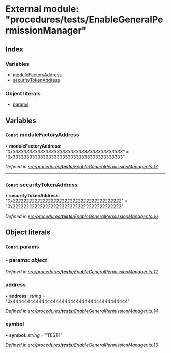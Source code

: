 # External module: "procedures/**tests**/EnableGeneralPermissionManager"

## Index

### Variables

- [moduleFactoryAddress](_procedures___tests___enablegeneralpermissionmanager_.md#const-modulefactoryaddress)
- [securityTokenAddress](_procedures___tests___enablegeneralpermissionmanager_.md#const-securitytokenaddress)

### Object literals

- [params](_procedures___tests___enablegeneralpermissionmanager_.md#const-params)

## Variables

### `Const` moduleFactoryAddress

• **moduleFactoryAddress**: _"0x3333333333333333333333333333333333333333"_ = "0x3333333333333333333333333333333333333333"

_Defined in [src/procedures/**tests**/EnableGeneralPermissionManager.ts:17](https://github.com/PolymathNetwork/polymath-sdk/blob/660aba8/src/procedures/__tests__/EnableGeneralPermissionManager.ts#L17)_

---

### `Const` securityTokenAddress

• **securityTokenAddress**: _"0x2222222222222222222222222222222222222222"_ = "0x2222222222222222222222222222222222222222"

_Defined in [src/procedures/**tests**/EnableGeneralPermissionManager.ts:16](https://github.com/PolymathNetwork/polymath-sdk/blob/660aba8/src/procedures/__tests__/EnableGeneralPermissionManager.ts#L16)_

## Object literals

### `Const` params

### ▪ **params**: _object_

_Defined in [src/procedures/**tests**/EnableGeneralPermissionManager.ts:12](https://github.com/PolymathNetwork/polymath-sdk/blob/660aba8/src/procedures/__tests__/EnableGeneralPermissionManager.ts#L12)_

### address

• **address**: _string_ = "0x4444444444444444444444444444444444444444"

_Defined in [src/procedures/**tests**/EnableGeneralPermissionManager.ts:14](https://github.com/PolymathNetwork/polymath-sdk/blob/660aba8/src/procedures/__tests__/EnableGeneralPermissionManager.ts#L14)_

### symbol

• **symbol**: _string_ = "TEST1"

_Defined in [src/procedures/**tests**/EnableGeneralPermissionManager.ts:13](https://github.com/PolymathNetwork/polymath-sdk/blob/660aba8/src/procedures/__tests__/EnableGeneralPermissionManager.ts#L13)_
